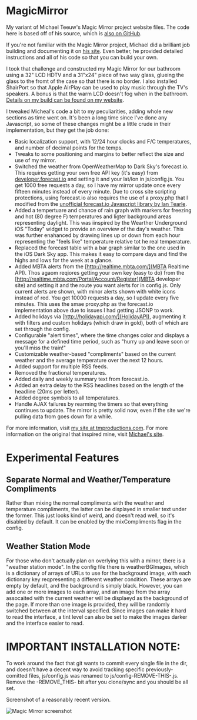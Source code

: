 # MagicMirror
My variant of Michael Teeuw's Magic Mirror project website files.  The code here is based off of his source, which is [also on GitHub](https://github.com/MichMich/MagicMirror).

If you're not familiar with the Magic Mirror project, Michael did a brilliant job building and documenting
it on [his site](http://michaelteeuw.nl/tagged/magicmirror).  Even better, he provided detailed instructions
and all of his code so that you can build your own.

I took that challenge and constructed my Magic Mirror for our bathroom using a 32" LCD HDTV and a 31"x24" piece
of two way glass, glueing the glass to the fromt of the case so that there is no border.  I also installed
ShairPort so that Apple AirPlay can be used to play music through the TV's speakers.  A bonus is that the
warm LCD doesn't fog when in the bathroom.  [Details on my build can be found on my website](http://www.tmproductions.com/projects-blog/2015/8/29/magic-mirror).

I tweaked Micheal's code a bit to my peculiarities, adding whole new sections as time went on.  It's been a long time since I've done any Javascript, so some of these changes might be a little crude in their implementation, but they get the job done:
- Basic localization support, with 12/24 hour clocks and F/C temperatures, and number of decimal points for the temps.
- Tweaks to some positioning and margins to better reflect the size and use of my mirror.
- Switched the weather from OpenWeatherMap to Dark Sky's forecast.io.  This requires getting your own
free API key (it's easy) from [developer.forecast.io](developer.forecast.io) and setting it and your lat/lon in js/config.js.
You get 1000 free requests a day, so I have my mirror update once every fifteen minutes instead of
every minute.  Due to cross site scripting protections, using forecast.io also requires the use of
a proxy.php that I modified from the [unofficial forecast.io Javascript library by Ian Tearle](https://github.com/iantearle/forecast.io-javascript-api).
- Added a tempertuare and chance of rain graph with markers for freezing and hot (80 degree F) temperatures and ligter background areas representing daylight.  This was iinspired by the Wearther Underground iOS "Today" widget to provide an overview of the day's weather.  This was further enahanced by drawing lines up or down from each hour representing the "feels like" temperature relative tot he real temperature.
- Replaced the forecast table with a bar graph similar to the one used in the iOS Dark Sky app.  This makes it easy to compare days and find the highs and lows for the week at a glance.
- Added MBTA alerts from the [http://realtime.mbta.com/](MBTA Realtime API).  Thos agaom reqiores getting your own key (easy to do) from the [http://realtime.mbta.com/Portal/Account/Register](MBTA developer site) and setting it and the route you want alerts for in config.js.  Only current alerts are shown, with minor alerts shown with white icons instead of red.  You get 10000 requests a day, so I update every five minutes.  This uses the smae proxy.php as the forecast.io implementation above due to issues I had getting JSONP to work.
- Added holidays via [http://holidayapi.com/](HolidayAPI), augmenting it with filters and custom holidays
(which draw in gold), both of which are set through the config.
- Configurable "alert times", where the time changes color and displays a message for a defined time period, such as "hurry up and leave soon or you'll miss the train!"
- Customizable weather-based "compliments" based on the current weather and the average temperature over the next 12 hours.
- Added support for multiple RSS feeds.
- Removed the fractional temperatures.
- Added daily and weekly summary text from forecast.io.
- Added an extra delay to the RSS headlines based on the length of the headline (20ms per letter).
- Added degree symbols to all temperatures.
- Handle AJAX failures by rearming the timers so that everything continues to update.  The mirror is pretty solid now, even if the site we're pulling data from goes down for a while.

For more information, visit [my site at tmproductions.com](http://www.tmproductions.com/projects-blog/2015/8/29/magic-mirror). For more information on the original that inspired mine, visit [Michael's site](http://michaelteeuw.nl/tagged/magicmirror).

# Experimental Features

## Separate Normal and Weather/Temperature Compliments
Rather than mixing the normal compliments with the weather and temperature compliments, the latter can be displayed in smaller text under the former.  This just looks kind of weird, and doesn't read well, so it's disabled by default.  It can be enabled by the mixCompliments flag in the config.

## Weather Station Mode
For those who don't actually plan on overlying this with a mirror, there is a "weather station mode".  In the config file there is weatherBGImages, which is a dictionary of arrays of URLs to use for the background image, with each dictionary key reqpresenting a different weather condition.  These arrays are empty by default, and the background is simply black.  However, you can add one or more images to each array, and an image from the array assocaited with the current weather will be displaeyd as the background of the page.  If more than one image is provided, they will be randomly switched between at the interval specified.  Since images can make it hard to read the interface, a tint level can also be set to make the images darker and the interface easier to read.

# IMPORTANT INSTALLATION NOTE:
To work around the fact that git wants to commit every single file in the dir, and doesn't have a decent
way to avoid tracking specific previously-comitted files, js/config.js was renamed to js/config-REMOVE-THIS-.js.  Remove the
-REMOVE_THIS- bit after you clone/sync and you should be all set.


Screenshot of a reasonably recent version.

![Magic Mirror screenshot](http://static1.squarespace.com/static/510dbdc1e4b037c811a42c5a/t/567f18e9c647adf832f21589/1451170026691/MagicMirrorExample.png)
